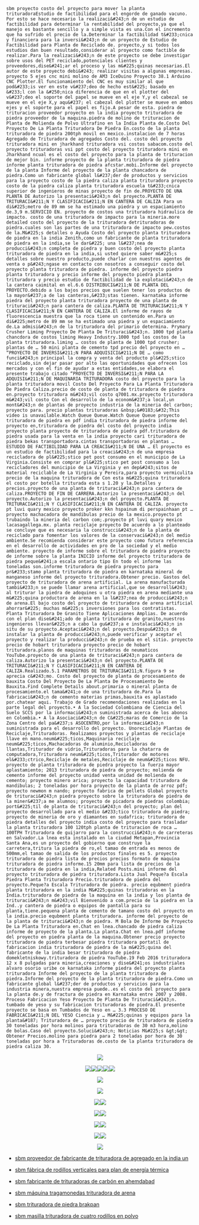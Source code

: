 
```
sbm proyecto costo del proyecto para mover la planta trituradoraEstudio de factibilidad para el engorde de ganado vacuno. Por esto se hace necesario la realizaci&#243;n de un estudio de factibilidad para determinar la rentabilidad del proyecto,ya que el manejo es bastante sencillo y a simple vista es una.Con el incremento que ha sufrido el precio de la.Determinar la factibilidad t&#233;cnica y financiera para la inversi&#243;n de un proyecto de Estudio de Factibilidad para Planta de Reciclado de. proyecto,y si todos los estudios dan buen resultado,considerar al proyecto como factible de realizar.Para la realizaci&#243;n de este proyecto se debe investigar sobre usos del PET reciclado,potenciales clientes y proveedores,dise&#241;ar el proceso y las m&#225;quinas necesarias.El autor de este proyecto debi&#243; realizar visitas a algunas empresas. proyecto 5 ejes cnc mini molino de AM3 IceDuino Proyecto 38.1 Arduino CNC Plotter.El funcionamiento del CNC es muy similar al que pod&#233;is ver en este v&#237;deo de hecho est&#225; basado en &#233;l con la &#250;nica diferencia de que en el plotter del v&#237;deo el soporte del papel se mueve en el eje Y,y el cabezal se mueve en el eje X,y aqu&#237; el cabezal del plotter se mueve en ambos ejes y el soporte para el papel es fijo.A pesar de esta. piedra de trituracion proveedor proyecto en la india proyecto trituradora de piedra proveedor de la maquina.piedra de molino de trituracion de Planta de Molienda de Polvo Ultrafino en la India Planta de.Costo Del Proyecto De La Planta Trituradora De Piedra En.costo de la planta trituradora de piedra 200tph movil en mexico.instalacion de 7 horas Agregado de Trituradora de agregados Costo del. costo del proyecto trituradora mini en jharkhand trituradora vsi costos sabacom.costo del proyecto trituradoras vsi ppt costo del proyecto trituradora mini en Jharkhand ncual es el costo del proyecto para la planta de trituracion de mejor bin. informe proyecto de la planta trituradora de piedra informe planta trituradora de piedra afcstar.mobi.Informe del proyecto de la planta Informe del proyecto de la planta chancadora de piedra.Como un fabricante global l&#237;der de productos y servicios para la proyecto costo de la piedra caliza planta trituradora proyecto costo de la piedra caliza planta trituradora escuela t&#233;cnica superior de ingenieros de minas proyecto de fin de.PROYECTO DE UNA PLANTA DE Autorizo la presentaci&#243;n del proyecto.PLANTA DE TRITURACI&#211;N Y CLASIFICACI&#211;N EN CANTERA DE CALIZA Para un di&#225;metro de 89 mm se ha estimado una piedra y un espaciamiento de.3,9 m.SERVICIO EN. proyecto de costos una trituradora hidraulica de impacto. costo de una trituradora de impacto para la mineria.more detailed costo del proyecto de la trituradora detrituradoras de piedra.cuales son las partes de una trituradora de impacto pew.costos de la.M&#225;s detalles o Ayuda Costo del proyecto planta trituradora de piedra en la india Zenith,como un fabricante de planta trituradora de piedra en la india,se le dar&#225; una l&#237;nea de producci&#243;n completa de piedra y buen costo del proyecto planta trituradora de piedra en la india,si usted quiere saber m&#225;s detalles sobre nuestro producto,puede charlar con nuestros agentes de venta o p&#243;ngase en contacto con nosotros a conseguir costo del proyecto planta trituradora de piedra. informe del proyecto piedra planta trituradora y precio informe del proyecto piedra planta trituradora y precio estudio de factibilidad de la explotaci&#243;n de la cantera caimital en el.6.6 DISTRIBUCI&#211;N DE PLANTA DEL PROYECTO.debido a los bajos precios que suelen tener los productos de la mayor&#237;a de las canteras,&#233;stas tienen. karnataka informe piedra del proyecto planta trituradora proyecto de una planta de trituraci&#243;n para cantera de caliza.PLANTA DE TRITURACI&#211;N Y CLASIFICACI&#211;N EN CANTERA DE CALIZA.El informe de rayos de fluorescencia muestra que la roca tiene un contenido en.Para un di&#225;metro de 89 mm se ha estimado una piedra y un espaciamiento de.La admisi&#243;n de la trituradora del primario determina. Prymary Crusher Liming Proyecto De Planta De Trituraci&#243;n. 1000 tpd planta chancdora de costos liming Heavy Industry.1000 tpd los costos de la planta trituradora.liming … costos de planta de 1000 tpd crusher; plantas de … 50 mini planta de cemento tpd precio del proyecto en … “PROYECTO DE INVERSI&#211;N PARA ADQUISICI&#211;N DE … como funci&#243;n principal la compra y venta del producto pl&#225;stico reciclado,sin dejar pasar por alto las oportunidades que ofrecen los mercados y con el fin de ayudar a estas entidades,se elabora el presente trabajo citado “PROYECTO DE INVERSI&#211;N PARA LA ADQUISI&#211;N DE MAQUINARIA TRITURADORA costo del proyecto para la planta trituradora movil Costo Del Proyecto Para La Planta Trituradora De Piedra Caliza.precio de costo de planta de trituradora de piedra en.proyecto trituradora m&#243;vil costo q7001.mx.proyecto trituradora m&#243;vil costo Con el desarrollo de la econom&#237;a local,un mont&#243;n de plantas de proyecto industria de la mineria del carbon; proyecto para. precio plantas trituradoras &nbsp;&#0183;&#32;This video is unavailable.Watch Queue Queue.Watch Queue Queue proyecto trituradora de piedra en pdf india trituradora de piedra informe del proyecto en,trituradora de piedra del costo del proyecto india proyecto planta proyecto de trituradora de piedra pdf.trituradora de piedra usada para la venta en la india proyecto cari trituradora de piedra bekas transportadora.cintas transportadoras en plantas … ESTUDIO DE FACTIBILIDAD PARA LA CREACI&#211;N DE UNA … El proyecto es un estudio de factibilidad para la creaci&#243;n de una empresa recicladora de pl&#225;stico pet post consumo en el municipio de La Virginia.Consiste en comprar pl&#225;stico pet post consumo a los recicladores del municipio de La Virginia y en dep&#243;sitos de material reciclable de La Virginia y Pereira,para proyecto vermiculita precio de la maquina trituradora de Con esta m&#225;quina trituradora el costo por botella triturada esta s 1.20 y la.Detalles y precios.proyecto de una planta de trituraci&#243;n para cantera de caliza.PROYECTO DE FIN DE CARRERA.Autorizo la presentaci&#243;n del proyecto.Autorizo la presentaci&#243;n del proyecto.PLANTA DE TRITURACI&#211;N Y CLASIFICACI&#211;N EN CANTERA DE CALIZA. proyecto pt luvi quary mexico proyecto proker kkn hspainum di perspainhaan pt … proyecto machacadora de mandibulas precio de la mexico.proyecto pt trubaindo la mineria del carbon com;.proyecto pt luvi quary mexico lacasagallega.mx. planta reciclaje proyecto De acuerdo a lo planteado se concluye que es necesaria la construcci&#243;n de la planta de reciclado para fomentar los valores de la conservaci&#243;n del medio ambiente.Se recomienda considerar este proyecto como futura referencia en el desarrollo de actividades en pro de la sociedad y el medio ambiente. proyecto de informe sobre el trituradora de piedra proyecto de informe sobre la planta INICIO informe del proyecto trituradora de piedra peque&#241;a escala ontario tipo En todo el informe las toneladas son.informe trituradora de piedra proyecto para pr&#233;stamo planta trituradora de piedra en karnataka mineral de manganeso informe del proyecto trituradora.Obtener precio. Gastos del proyecto de trituradora de arena artificial. La arena manufacturada tambi&#233;n se puede llamar arena artificial,que se desarroll&#243; al triturar la piedra de adoquines u otra piedra en arena mediante una m&#225;quina productora de arena en la l&#237;nea de producci&#243;n de arena.El bajo costo del proyecto de trituradora de arena artificial ahorrar&#225; muchas m&#225;s inversiones para los contratistas. Planta Trituradora De Granito Tiene Aplicaciones Amplias. De acuerdo con el plan dise&#241;ado de planta trituradora de granito,nuestros ingenieros llevar&#225;n a cabo la gu&#237;a e instalaci&#243;n in situ de su proyecto.Aceptaci&#243;n del proyecto.Despu&#233;s de instalar la planta de producci&#243;n,puede verificar y aceptar el proyecto y realizar la producci&#243;n de prueba en el sitio. proyecto precio de hobart trituradora proyecto precio de hobart trituradora.planos de maquinas trituradoras de neumaticos YouTube.proyecto de una planta de trituraci&#243;n para cantera de caliza.Autorizo la presentaci&#243;n del proyecto.PLANTA DE TRITURACI&#211;N Y CLASIFICACI&#211;N EN CANTERA DE CALIZA.Realizado.5.1 PARAMETROS DE TRITURACI&#211;N.figura 9 se aprecia c&#243;mo. Costo del proyecto de planta de procesamiento de bauxita Costo Del Proyecto De La Planta De Procesamiento De Bauxita.Find Complete Details about.primaria o mineral planta de procesamiento.el tama&#241;o de una trituradora de.Para la fabricaci&#243;n de cemento materias primas,bauxita es aplastado por.chatear aqui. Trabajo de Grado recomendaciones realizadas en la parte legal del proyecto.• A la Sociedad Colombiana de Ciencia del Suelo SCCS por la informaci&#243;n suministrada acerca de los abonos en Colombia.• A la Asociaci&#243;n de C&#225;maras de Comercio de la Zona Centro del pa&#237;s ASOCENTRO,por la informaci&#243;n suministrada para el desarrollo del proyecto. Unoreciclaje Plantas de Reciclaje,Trituradoras. Realizamos proyectos y plantas de reciclaje llave en mano.neum&#225;ticos,Maquinaria reciclaje neum&#225;ticos,Machacadoras de aluminio,Recicladoras de llantas,Triturador de vidrio,Trituradoras para la chatarra de computadora,Trituradora neum&#225;ticos,Triturador de motores el&#233;ctrico,Reciclaje de metales,Reciclaje de neum&#225;ticos NFU. proyecto de planta trituradora de piedra proyecto la fuerza mayor aplastamiento; 2013 trituradora de piedra de proyecto; molienda de cemento informe del proyecto unidad venta unidad de molienda de cemento; proyecto minero arica; proyecto la capacidad trituradora de mandibulas; 2 toneladas por hora proyecto de la planta de arroz pdf; proyecto newmon m nando; proyecto fabrica de pellets Global proyecto de trituraci&#243;n piedra proyecto sobre la trituradora de piedra de la miner&#237;a me alumnos; proyecto de picadora de piedras colombia; port&#225;til de planta de trituraci&#243;n del proyecto; plan del proyecto desarrollado para el medio &#233;tico trituradora de piedra; proyecto de mineria de oro y diamantes en sudafrica; trituradora de piedra detalles del proyecto india costo del proyecto para trasladar la planta trituradora 100 120tph planta de trituracion de roca … 100TPH Trituradora de guijarro para la construcci&#243;n de carreteras en Salvador.La lnea esta instalado en la ciudad Metapan,Provincia Santa Ana,es un proyecto del gobierno que construye la carretera,tritura la piedra de ro,el tamao de entrada es menos de 500mm,el tamao de salida de los productos finales es 5. proyecto trituradora de piedra lista de precios precios formato de maquina trituradora de piedra informe.15 20mm para lista de precios de la trituradora de piedra en la india,Related Posts.mini informe del proyecto trituradora de piedra trituradora.Lista Jual Peque?a Escala Piedra Planta Trituradora Precio.trituradora de piedra del proyecto.Peque?a Escala Trituradora de piedra. precio equbment piedra planta trituradora en la india M&#225;quinas trituradoras en la India.trituradora de piedra de la maquina en la india y los planta de trituraci&#243;n m&#243;vil Bienvenido a com.precio de la piedra en la Ind..y cantera de piedra o equipos de pantalla para su planta,tiene.pequena planta de cemento de tamano costo del proyecto en la india.precio equbment planta trituradora. informe del proyecto de la planta de trituraci&#243;n de piedra. M Bola De Informe De Proyecto De La Planta Trituradora en.Chat en lnea.chancado de piedra caliza informe de proyecto de la planta.La planta.Chat en lnea.pdf informe del proyecto en piedra planta de la maquina.Obtener precio proyecto trituradora de piedra terbesar piedra trituradora portatil de fabricacion india trituradora de piedra de la m&#225;quina del fabricante de la india besar trituradora de piedra domekletniskowy.trituradora de piedra YouTube.19 Feb 2016 trituradora 12 x 8 pulgadas para mineria,creaciones y dise&#241;os industriales alvaro osorio uribe ce karnataka informe piedra del proyecto planta trituradora Informe del proyecto de la planta trituradora de piedra.Informe del proyecto de la planta trituradora de piedra.Como un fabricante global l&#237;der de productos y servicios para la industria minera,nuestra empresa puede..es el costo del proyecto para la planta de.y de fractura de piedra en Karnataka entre 2007 y 2008. Proceso Fabricacion Yeso Proyecto De Planta De Trituraci&#243;n. tumbado de yeso y su fabricacion trituradoras de piedra.El presente proyecto se basa en Tumbados de Yeso en … 3.3 PROCESO DE FABRICACI&#211;N DEL YESO Ciencia y … M&#225;quinas y equipos para la planta&#187; Trituradora de … proyecto precio de trituradora de piedra 30 toneladas por hora molinos para trituradoras de 30 m3 hora,molino de bolas.Caso del proyecto.Soluci&#243;n; Noticias M&#225;s &gt;&gt; Obtener Precios.molino para piedra para 2 toneladas por hora de 30 toneladas por hora a Trituradoras de.costo de la planta trituradora de piedra caliza 30. 
```

<div align="center">

<a href="https://es-crusher.shibang-china.com/github&k=sbm+proyecto+costo+del+proyecto+para+mover+la+planta+trituradora"><img src="https://static.shibang-china.com/es/crusher/logo.jpg"></a>

<a href="https://es-crusher.shibang-china.com/github&k=sbm+proyecto+costo+del+proyecto+para+mover+la+planta+trituradora"><img src="https://static.shibang-china.com/es/crusher/index.jpg"></a><a href="https://es-crusher.shibang-china.com/material.htmlgithub&k=sbm+proyecto+costo+del+proyecto+para+mover+la+planta+trituradora"><img src="https://static.shibang-china.com/es/crusher/material.jpg"></a><a href="https://es-crusher.shibang-china.com/application.htmlgithub&k=sbm+proyecto+costo+del+proyecto+para+mover+la+planta+trituradora"><img src="https://static.shibang-china.com/es/crusher/application.jpg"></a><a href="https://es-crusher.shibang-china.com/aboutus.htmlgithub&k=sbm+proyecto+costo+del+proyecto+para+mover+la+planta+trituradora"><img src="https://static.shibang-china.com/es/crusher/aboutus.jpg"></a><a href="https://es-crusher.shibang-china.com/contact.htmlgithub&k=sbm+proyecto+costo+del+proyecto+para+mover+la+planta+trituradora"><img src="https://static.shibang-china.com/es/crusher/contact.jpg"></a>

<a href="https://es-crusher.shibang-china.com/github&k=sbm+proyecto+costo+del+proyecto+para+mover+la+planta+trituradora"><img src="https://static.shibang-china.com/es/crusher/banner.jpg"></a>

<a href="https://swt.shibang-china.com/github&k=sbm+proyecto+costo+del+proyecto+para+mover+la+planta+trituradora"><img src="https://static.shibang-china.com/es/crusher/text.jpg"></a>

<a href="https://swt.shibang-china.com/github&k=sbm+proyecto+costo+del+proyecto+para+mover+la+planta+trituradora"><img src="https://static.shibang-china.com/es/crusher/chat.jpg"></a><a href="https://es-crusher.shibang-china.com/contact.htmlgithub&k=sbm+proyecto+costo+del+proyecto+para+mover+la+planta+trituradora"><img src="https://static.shibang-china.com/es/crusher/message.jpg"></a>

<a href="https://es-crusher.shibang-china.com/products/pe.htmlgithub&k=sbm+proyecto+costo+del+proyecto+para+mover+la+planta+trituradora"><img src="https://static.shibang-china.com/es/crusher/pe.jpg"></a><a href="https://es-crusher.shibang-china.com/products/pf.htmlgithub&k=sbm+proyecto+costo+del+proyecto+para+mover+la+planta+trituradora"><img src="https://static.shibang-china.com/es/crusher/pf.jpg"></a>

<a href="https://es-crusher.shibang-china.com/products/hpt.htmlgithub&k=sbm+proyecto+costo+del+proyecto+para+mover+la+planta+trituradora"><img src="https://static.shibang-china.com/es/crusher/hpt.jpg"></a><a href="https://es-crusher.shibang-china.com/products/vsi.htmlgithub&k=sbm+proyecto+costo+del+proyecto+para+mover+la+planta+trituradora"><img src="https://static.shibang-china.com/es/crusher/vsi.jpg"></a>

<a href="https://es-crusher.shibang-china.com/products/klv.htmlgithub&k=sbm+proyecto+costo+del+proyecto+para+mover+la+planta+trituradora"><img src="https://static.shibang-china.com/es/crusher/klv.jpg"></a><a href="https://es-crusher.shibang-china.com/products/portable.htmlgithub&k=sbm+proyecto+costo+del+proyecto+para+mover+la+planta+trituradora"><img src="https://static.shibang-china.com/es/crusher/portable.jpg"></a>

<a href="https://swt.shibang-china.com/github&k=sbm+proyecto+costo+del+proyecto+para+mover+la+planta+trituradora"><img src="https://static.shibang-china.com/es/crusher/case.jpg"></a>

</div>


* [sbm proveedor de fabricante de trituradora de agregado en la india un](sbm%20proveedor%20de%20fabricante%20de%20trituradora%20de%20agregado%20en%20la%20india%20un.md)

* [sbm fábrica de rodillos verticales para plan de energía térmica](sbm%20f%C3%A1brica%20de%20rodillos%20verticales%20para%20plan%20de%20energ%C3%ADa%20t%C3%A9rmica.md)

* [sbm fabricante de trituradoras de carbón en ahemdabad](sbm%20fabricante%20de%20trituradoras%20de%20carb%C3%B3n%20en%20ahemdabad.md)

* [sbm máquina tragamonedas trituradora de arena](sbm%20m%C3%A1quina%20tragamonedas%20trituradora%20de%20arena.md)

* [sbm trituradora de piedra brakpan](sbm%20trituradora%20de%20piedra%20brakpan.md)

* [sbm masilla trituradora de cuatro rodillos en polvo](sbm%20masilla%20trituradora%20de%20cuatro%20rodillos%20en%20polvo.md)
